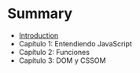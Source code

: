 # Summary

* [Introduction](README.md)
* Capítulo 1: Entendiendo JavaScript
* Capítulo 2: Funciones
* Capítulo 3: DOM y CSSOM

